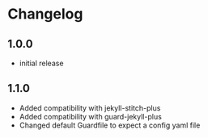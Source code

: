 # Changelog

## 1.0.0
- initial release

## 1.1.0
- Added compatibility with jekyll-stitch-plus
- Added compatibility with guard-jekyll-plus
- Changed default Guardfile to expect a config yaml file
